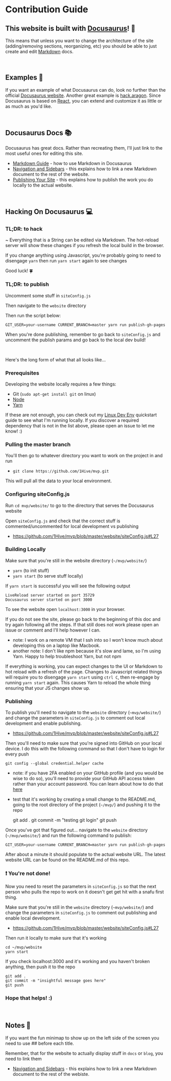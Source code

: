 # Contribution Guide


## This website is built with [Docusaurus](https://docusaurus.io)! 🦕

This means that unless you want to change the architecture of the site (adding/removing sections, reorganizing, etc) you should be able to just create and edit [Markdown](https://guides.github.com/features/mastering-markdown/) docs. 

<br>

## Examples 👀

If you want an example of what Docusaurus can do, look no further than the official [Docusaurus website](https://docusaurus.io/). Another great example is [hack.aragon](https://hack.aragon.org/). Since Docusaurus is based on [React](https://reactjs.org), you can extend and customize it as little or as much as you'd like. 

<br>

## Docusaurus Docs 📚

Docusaurus has great docs. Rather than recreating them, I'll just link to the most useful ones for editing this site.
- [Markdown Guide](https://docusaurus.io/docs/en/doc-markdown) - how to use Markdown in Docusaurus
- [Navigation and Sidebars](https://docusaurus.io/docs/en/navigation) - this explains how to link a new Markdown document to the rest of the website.
- [Publishing Your Site](https://docusaurus.io/docs/en/publishing) - this explains how to publish the work you do locally to the actual website.

<br>

## Hacking On Docusaurus 💻


### TL;DR: to hack

~ Everything that is a String can be edited via Markdown. The hot-reload server will show these changes if you refresh the local build in the browser.

If you change anything using Javascript, you're probably going to need to disengage `yarn` then run `yarn start` again to see changes

Good luck! 🍀


### TL;DR: to publish

Uncomment some stuff in `siteConfig.js`

Then navigate to the `website` directory

Then run the script below:

`GIT_USER=your-username CURRENT_BRANCH=master yarn run publish-gh-pages`

When you're done publishing, remember to go back to `siteConfig.js` and uncomment the publish params and go back to the local dev build!

<br>

Here's the long form of what that all looks like...

### Prerequisites

Developing the website locally requires a few things:
- Git (`sudo apt-get install git` on linux)
- [Node](https://nodejs.org/en/)
- [Yarn](https://yarnpkg.com/en/)

If these are not enough, you can check out my [Linux Dev Env](https://github.com/burrrata/linux-dev-env) quickstart guide to see what I'm running locally. If you discover a required dependency that is not in the list above, please open an issue to let me know! :)

### Pulling the master branch

You'll then go to whatever directory you want to work on the project in and run
- `git clone https://github.com/1Hive/mvp.git`

This will pull all the data to your local environment.

### Configuring siteConfig.js

Run `cd mvp/website/` to go to the directory that serves the Docusaurus website

Open `siteConfig.js` and check that the correct stuff is commented/uncommented for local development vs publishing
- https://github.com/1Hive/mvp/blob/master/website/siteConfig.js#L27

### Building Locally

Make sure that you're still in the website directory (`~/mvp/website/`)
- `yarn` (to init stuff)
- `yarn start` (to serve stuff locally)

If `yarn start` is successful you will see the following output

    LiveReload server started on port 35729
    Docusaurus server started on port 3000

To see the website open `localhost:3000` in your browser.

If you do not see the site, please go back to the beginning of this doc and try again following all the steps. If that still does not work please open an issue or comment and I'll help however I can.
- note: I work on a remote VM that I ssh into so I won't know much about developing this on a laptop like Macbook.
- another note: I don't like npm because it's slow and lame, so I'm using Yarn. Happy to help troubleshoot Yarn, but not npm

If everything is working, you can expect changes to the UI or Markdown to hot reload with a refresh of the page. Changes to Javascript related things will require you to disengage `yarn start` using `ctrl C`, then re-engage by running `yarn start` again. This causes Yarn to reload the whole thing ensuring that your JS changes show up.

### Publishing

To publish you'll need to navigate to the `website` directory (`~mvp/website/`) and change the parameters in `siteConfig.js` to comment out local development and enable publishing.
- https://github.com/1Hive/mvp/blob/master/website/siteConfig.js#L27

Then you'll need to make sure that you're signed into GitHub on your local device. I do this with the following command so that I don't have to login for every push

`git config --global credential.helper cache`

- note: if you have 2FA enabled on your GitHub profile (and you would be wise to do so), you'll need to provide your GitHub API access token rather than your account password. You can learn about how to do that [here](https://help.github.com/en/articles/creating-a-personal-access-token-for-the-command-line)
- test that it's working by creating a small change to the README.md, going to the root directory of the project (`~/mvp/`) and pushing it to the repo

    git add .
    git commit -m "testing git login"
    git push

Once you've got that figured out... navigate to the `website` directory (`~/mvp/website/`) and run the following command to publish:

`GIT_USER=your-username CURRENT_BRANCH=master yarn run publish-gh-pages`

After about a minute it should populate to the actual website URL. The latest website URL can be found on the README.md of this repo.

### ❗ You're not done!

Now you need to reset the parameters in `siteConfig.js` so that the next person who pulls the repo to work on it doesn't get get hit with a snafu first thing.

Make sure that you're still in the `website` directory (`~mvp/website/`) and change the parameters in `siteConfig.js` to comment out publishing and enable local development.
- https://github.com/1Hive/mvp/blob/master/website/siteConfig.js#L27

Then run it locally to make sure that it's working

    cd ~/mvp/website
    yarn start

If you check localhost:3000 and it's working and you haven't broken anything, then push it to the repo

    git add .
    git commit -m "insightful message goes here"
    git push

### Hope that helps! :)

<br>

## Notes 📝

If you want the fun minimap to show up on the left side of the screen you need to use \#\# before each title.

Remember, that for the website to actually display stuff in `docs` or `blog`, you need to link them
- [Navigation and Sidebars](https://docusaurus.io/docs/en/navigation) - this explains how to link a new Markdown document to the rest of the webiste.

<br>



